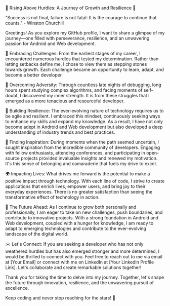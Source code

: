 🌱 Rising Above Hurdles: A Journey of Growth and Resilience 🚀

"Success is not final, failure is not fatal: It is the courage to continue that counts." - Winston Churchill

Greetings! As you explore my GitHub profile, I want to share a glimpse of my journey—one filled with perseverance, resilience, and an unwavering passion for Android and Web development.

🌟 Embracing Challenges:
From the earliest stages of my career, I encountered numerous hurdles that tested my determination. Rather than letting setbacks define me, I chose to view them as stepping stones towards growth. Each challenge became an opportunity to learn, adapt, and become a better developer.

💪 Overcoming Adversity:
Through countless late nights of debugging, long hours spent studying complex algorithms, and facing moments of self-doubt, I discovered my inner strength. It is from these struggles that I emerged as a more tenacious and resourceful developer.

🔨 Building Resilience:
The ever-evolving nature of technology requires us to be agile and resilient. I embraced this mindset, continuously seeking ways to enhance my skills and expand my knowledge. As a result, I have not only become adept in Android and Web development but also developed a deep understanding of industry trends and best practices.

🌈 Finding Inspiration:
During moments when the path seemed uncertain, I sought inspiration from the incredible community of developers. Engaging with fellow enthusiasts, attending conferences, and participating in open-source projects provided invaluable insights and renewed my motivation. It's this sense of belonging and camaraderie that fuels my drive to excel.

🌍 Impacting Lives:
What drives me forward is the potential to make a positive impact through technology. With each line of code, I strive to create applications that enrich lives, empower users, and bring joy to their everyday experiences. There is no greater satisfaction than seeing the transformative effect of technology in action.

🚀 The Future Ahead:
As I continue to grow both personally and professionally, I am eager to take on new challenges, push boundaries, and contribute to innovative projects. With a strong foundation in Android and Web development, coupled with a hunger for knowledge, I am ready to adapt to emerging technologies and contribute to the ever-evolving landscape of the digital world.

✉️ Let's Connect:
If you are seeking a developer who has not only weathered hurdles but has also emerged stronger and more determined, I would be thrilled to connect with you. Feel free to reach out to me via email at [Your Email] or connect with me on LinkedIn at [Your LinkedIn Profile Link]. Let's collaborate and create remarkable solutions together!

Thank you for taking the time to delve into my journey. Together, let's shape the future through innovation, resilience, and the unwavering pursuit of excellence.

Keep coding and never stop reaching for the stars! 🌠

